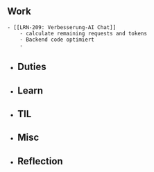 ## Work
	- [[LRN-209: Verbesserung-AI Chat]]
		- calculate remaining requests and tokens
		- Backend code optimiert
		-
- ## Duties
- ## Learn
- ## TIL
- ## Misc
- ## Reflection
